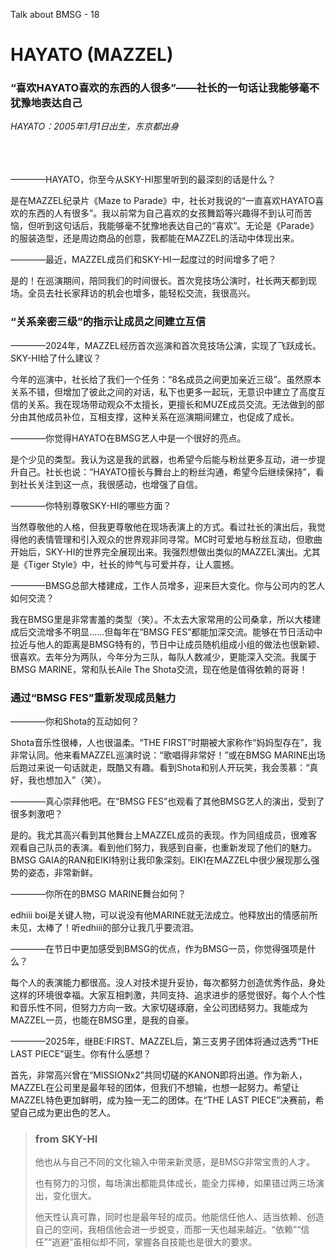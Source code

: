 Talk about BMSG - 18

# HAYATO (MAZZEL)
### “喜欢HAYATO喜欢的东西的人很多”——社长的一句话让我能够毫不犹豫地表达自己
*HAYATO：2005年1月1日出生，东京都出身*

<br/><br/><br/>
————HAYATO，你至今从SKY-HI那里听到的最深刻的话是什么？

是在MAZZEL纪录片《Maze to Parade》中，社长对我说的“一直喜欢HAYATO喜欢的东西的人有很多”。我以前常为自己喜欢的女孩舞蹈等兴趣得不到认可而苦恼，但听到这句话后，我能够毫不犹豫地表达自己的“喜欢”。无论是《Parade》的服装造型，还是周边商品的创意，我都能在MAZZEL的活动中体现出来。

————最近，MAZZEL成员们和SKY-HI一起度过的时间增多了吧？

是的！在巡演期间，陪同我们的时间很长。首次竞技场公演时，社长两天都到现场。全员去社长家拜访的机会也增多，能轻松交流，我很高兴。

### “关系亲密三级”的指示让成员之间建立互信

————2024年，MAZZEL经历首次巡演和首次竞技场公演，实现了飞跃成长。SKY-HI给了什么建议？

今年的巡演中，社长给了我们一个任务：“8名成员之间更加亲近三级”。虽然原本关系不错，但增加了彼此之间的对话，私下也更多一起玩，无意识中建立了高度互信的关系。我在现场带动观众不太擅长，更擅长和MUZE成员交流。无法做到的部分由其他成员补位，互相支撑，这种关系在巡演期间建立，也促成了成长。

————你觉得HAYATO在BMSG艺人中是一个很好的亮点。

是个少见的类型。我认为这是我的武器，也希望今后能与粉丝更多互动，进一步提升自己。社长也说：“HAYATO擅长与舞台上的粉丝沟通，希望今后继续保持”，看到社长关注到这一点，我很感动，也增强了自信。

————你特别尊敬SKY-HI的哪些方面？

当然尊敬他的人格，但我更尊敬他在现场表演上的方式。看过社长的演出后，我觉得他的表情管理和引入观众的世界观非同寻常。MC时可爱地与粉丝互动，但歌曲开始后，SKY-HI的世界完全展现出来。我强烈想做出类似的MAZZEL演出。尤其是《Tiger Style》中，社长的帅气与可爱并存，让人震撼。

————BMSG总部大楼建成，工作人员增多，迎来巨大变化。你与公司内的艺人如何交流？

我在BMSG里是非常害羞的类型（笑）。不太去大家常用的公司桑拿，所以大楼建成后交流增多不明显……但每年在“BMSG FES”都能加深交流。能够在节日活动中拉近与他人的距离是BMSG特有的，节日中让成员随机组成小组的做法也很新颖、很喜欢。去年分为两队，今年分为三队，每队人数减少，更能深入交流。我属于BMSG MARINE，常和队长Aile The Shota交流，现在他是值得依赖的哥哥！

### 通过“BMSG FES”重新发现成员魅力

————你和Shota的互动如何？

Shota音乐性很棒，人也很温柔。“THE FIRST”时期被大家称作“妈妈型存在”，我非常认同。他来看MAZZEL巡演时说：“歌唱得非常好！”或在BMSG MARINE出场后跑过来说一句话就走，既酷又有趣。看到Shota和别人开玩笑，我会羡慕：“真好，我也想加入”（笑）。

————真心崇拜他吧。在“BMSG FES”也观看了其他BMSG艺人的演出，受到了很多刺激吧？

是的。我尤其高兴看到其他舞台上MAZZEL成员的表现。作为同组成员，很难客观看自己队员的表演。看到他们努力，我感到自豪，也重新发现了他们的魅力。BMSG GAIA的RAN和EIKI特别让我印象深刻。EIKI在MAZZEL中很少展现那么强势的姿态，非常新鲜。

————你所在的BMSG MARINE舞台如何？

edhiii boi是关键人物，可以说没有他MARINE就无法成立。他释放出的情感前所未见，太棒了！听edhiii的部分让我几乎要流泪。

————在节日中更加感受到BMSG的优点，作为BMSG一员，你觉得强项是什么？

每个人的表演能力都很高。没人对技术提升妥协，每次都努力创造优秀作品，身处这样的环境很幸福。大家互相刺激，共同支持、追求进步的感觉很好。每个人个性和音乐性不同，但努力方向一致。大家切磋琢磨，全公司团结努力。我能成为MAZZEL一员，也能在BMSG里，是我的自豪。

————2025年，继BE:FIRST、MAZZEL后，第三支男子团体将通过选秀“THE LAST PIECE”诞生。你有什么感想？

首先，非常高兴曾在“MISSIONx2”共同切磋的KANON即将出道。作为新人，MAZZEL在公司里是最年轻的团体，但我们不想输，也想一起努力。希望让MAZZEL特色更加鲜明，成为独一无二的团体。在“THE LAST PIECE”决赛前，希望自己成为更出色的艺人。

> ### from SKY-HI
> 
> 他也从与自己不同的文化输入中带来新灵感，是BMSG非常宝贵的人才。
> 
> 也有努力的习惯，每场演出都能具体成长，能全力挥棒，如果错过两三场演出，变化很大。
> 
> 他天性认真可靠，同时也是最年轻的成员。他能信任他人、适当依赖、创造自己的空间，我相信他会进一步蜕变，而那一天也越来越近。“依赖”“信任”“逃避”虽相似却不同，掌握各自技能也是很大的要求。
